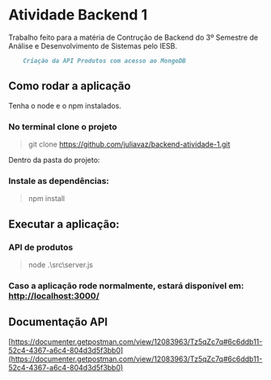 # Atividade Backend 1

Trabalho feito para a matéria de Contrução de Backend do 3º Semestre de Análise e Desenvolvimento de Sistemas pelo IESB.

```markdown
    Criação da API Produtos com acesso ao MongoDB
```
## Como rodar a aplicação

Tenha o node e o npm instalados.

### No terminal clone o projeto
> git clone https://github.com/juliavaz/backend-atividade-1.git

Dentro da pasta do projeto:

### Instale as dependências:
> npm install

## Executar a aplicação:

### API de produtos
> node .\src\server.js

### Caso a aplicação rode normalmente, estará disponível em: [http://localhost:3000/](http://localhost:3000/)

## Documentação API

[https://documenter.getpostman.com/view/12083963/Tz5qZc7q#6c6ddb11-52c4-4367-a6c4-804d3d5f3bb0](https://documenter.getpostman.com/view/12083963/Tz5qZc7q#6c6ddb11-52c4-4367-a6c4-804d3d5f3bb0)
